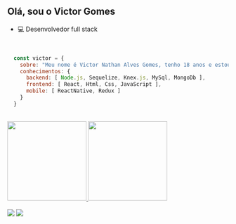 ## Olá, sou o Victor Gomes

- :computer: Desenvolvedor full stack

<br />

```javascript
  const victor = {
    sobre: "Meu nome é Victor Nathan Alves Gomes, tenho 18 anos e estou cursando o 3° ano de Desenvolvimento de Sistemas"
    conhecimentos: {
      backend: [ Node.js, Sequelize, Knex.js, MySql, MongoDb ],
      frontend: [ React, Html, Css, JavaScript ],
      mobile: [ ReactNative, Redux ]
    }
  }
```

<br />

<div>
  <a href="https://github.com/VictorNAGomes">
    <img height="180em" src="https://github-readme-stats.vercel.app/api?username=VictorNAGomes&show_icons=true&theme=tokyonight&include_all_commits=true&count_private=true"/>
    <img height="180em" src="https://github-readme-stats.vercel.app/api/top-langs/?username=VictorNAGomes&layout=compact&langs_count=7&theme=tokyonight"/>
  </a>
</div>
  
 <br />
  
 <div> 
  <!--<a href="#" target="_blank"><img src="https://img.shields.io/badge/YouTube-FF0000?style=for-the-badge&logo=youtube&logoColor=white" target="_blank"></a>-->
  <a href="https://www.instagram.com/victorgomes73/" target="_blank"><img src="https://img.shields.io/badge/-Instagram-%23E4405F?style=for-the-badge&logo=instagram&logoColor=white" target="_blank"></a>
  <a href = "mailto:dev.victorgomes@gmail.com"><img src="https://img.shields.io/badge/-Gmail-%23333?style=for-the-badge&logo=gmail&logoColor=white" target="_blank"></a>
  <!--<a href="#" target="_blank"><img src="https://img.shields.io/badge/-LinkedIn-%230077B5?style=for-the-badge&logo=linkedin&logoColor=white" target="_blank"></a>-->
</div>
  
